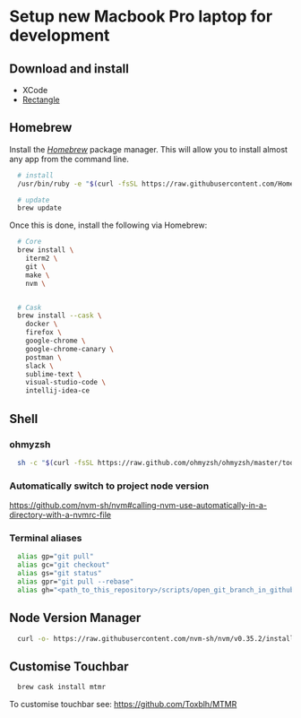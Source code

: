 # Setup new Macbook Pro laptop for development

## Download and install

- XCode
- [Rectangle](https://rectangleapp.com/)

## Homebrew

Install the _[Homebrew](https://brew.sh/)_ package manager. This will allow you to install almost any app from the command line.

```bash
  # install
  /usr/bin/ruby -e "$(curl -fsSL https://raw.githubusercontent.com/Homebrew/install/master/install)"

  # update
  brew update
```

Once this is done, install the following via Homebrew:

```bash
  # Core
  brew install \
    iterm2 \
    git \
    make \
    nvm \


  # Cask
  brew install --cask \
    docker \
    firefox \
    google-chrome \
    google-chrome-canary \
    postman \
    slack \
    sublime-text \
    visual-studio-code \
    intellij-idea-ce
```

## Shell

### ohmyzsh

```bash
  sh -c "$(curl -fsSL https://raw.github.com/ohmyzsh/ohmyzsh/master/tools/install.sh)"
```

### Automatically switch to project node version

https://github.com/nvm-sh/nvm#calling-nvm-use-automatically-in-a-directory-with-a-nvmrc-file

### Terminal aliases

```bash
  alias gp="git pull"
  alias gc="git checkout"
  alias gs="git status"
  alias gpr="git pull --rebase"
  alias gh="<path_to_this_repository>/scripts/open_git_branch_in_github.sh
```

## Node Version Manager

```bash
  curl -o- https://raw.githubusercontent.com/nvm-sh/nvm/v0.35.2/install.sh | bash
```

## Customise Touchbar

```bash
  brew cask install mtmr
```

To customise touchbar see: https://github.com/Toxblh/MTMR
